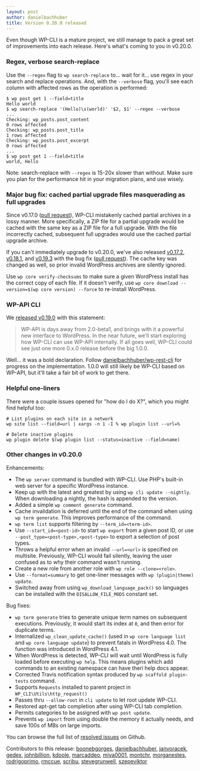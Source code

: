 ```yaml
---
layout: post
author: danielbachhuber
title: Version 0.20.0 released
---
```


Even though WP-CLI is a mature project, we still manage to pack a great set of improvements into each release. Here's what's coming to you in v0.20.0.

### Regex, verbose search-replace

Use the `--regex` flag to `wp search-replace` to... wait for it... use regex in your search and replace operations. And, with the `--verbose` flag, you'll see each column with affected rows as the operation is performed:

    $ wp post get 1 --field=title
    Hello world
    $ wp search-replace '(Hello)\s(world)' '$2, $1' --regex --verbose
    ...
    Checking: wp_posts.post_content
    0 rows affected
    Checking: wp_posts.post_title
    1 rows affected
    Checking: wp_posts.post_excerpt
    0 rows affected
    ...
    $ wp post get 1 --field=title
    world, Hello

Note: search-replace with `--regex` is 15-20x slower than without. Make sure you plan for the performance hit in your migration plans, and use wisely.

### Major bug fix: cached partial upgrade files masquerading as full upgrades

Since v0.17.0 ([pull request](https://github.com/wp-cli/wp-cli/pull/1320)), WP-CLI mistakenly cached partial archives in a lossy manner. More specifically, a ZIP file for a partial upgrade would be cached with the same key as a ZIP file for a full upgrade. With the file incorrectly cached, subsequent full upgrades would use the cached partial upgrade archive.

If you can't immediately upgrade to v0.20.0, we've also released [v0.17.2](https://github.com/wp-cli/wp-cli/releases/tag/v0.17.2), [v0.18.1](https://github.com/wp-cli/wp-cli/releases/tag/v0.18.1), and [v0.19.3](https://github.com/wp-cli/wp-cli/releases/tag/v0.19.3) with the bug fix ([pull request](https://github.com/wp-cli/wp-cli/pull/1901)). The cache key was changed as well, so prior invalid WordPress archives are silently ignored.

Use `wp core verify-checksums` to make sure a given WordPress install has the correct copy of each file. If it doesn't verify, use `wp core download --version=$(wp core version) --force` to re-install WordPress.

### WP-API CLI

We [released v0.19.0](http://wp-cli.org/blog/version-0.19.0.html) with this statement:

> WP-API is days away from 2.0-beta1, and brings with it a powerful new interface to WordPress. In the near future, we’ll start exploring how WP-CLI can use WP-API internally. If all goes well, WP-CLI could see just one more 0.x.0 release before the big 1.0.0.

Well... it was a bold declaration. Follow [danielbachhuber/wp-rest-cli](https://github.com/danielbachhuber/wp-rest-cli) for progress on the implementation. 1.0.0 will still likely be WP-CLI based on WP-API, but it'll take a fair bit of work to get there.

### Helpful one-liners

There were a couple issues opened for "how do I do X?", which you might find helpful too:

    # List plugins on each site in a network
    wp site list --field=url | xargs -n 1 -I % wp plugin list --url=%
    
    # Delete inactive plugins
    wp plugin delete $(wp plugin list --status=inactive --field=name)


### Other changes in v0.20.0

Enhancements:

* The `wp server` command is bundled with WP-CLI. Use PHP's built-in web server for a specific WordPress instance.
* Keep up with the latest and greatest by using `wp cli update --nightly`. When downloading a nightly, the hash is appended to the version.
* Added a simple `wp comment generate` command.
* Cache invalidation is deferred until the end of the command when using `wp term generate`. This improves performance of the command.
* `wp term list` supports filtering by `--term_id=<term-id>`.
* Use `--start_id=<post-id>` to start `wp export` from a given post ID, or use `--post_type=<post-type>,<post-type>` to export a selection of post types.
* Throws a helpful error when an invalid `--url=<url>` is specified on multisite. Previously, WP-CLI would fail silently, leaving the user confused as to why their command wasn't running.
* Create a new role from another role with `wp role --clone=<role>`.
* Use `--format=summary` to get one-liner messages with `wp (plugin|theme) update`.
* Switched away from using `wp_download_language_pack()` so languages can be installed with the `DISALLOW_FILE_MODS` constant set.

Bug fixes:

* `wp term generate` tries to generate unique term names on subsequent executions. Previously, it would start its index at `0`, and then error for duplicate terms.
* Internalized `wp_clean_update_cache()` (used in `wp core language list` and `wp core language update`) to prevent fatals in WordPress 4.0. The function was introduced in WordPress 4.1.
* When WordPress is detected, WP-CLI will wait until WordPress is fully loaded before executing `wp help`. This means plugins which add commands to an existing namespace can have theri help docs appear.
* Corrected Travis notification syntax produced by `wp scaffold plugin-tests` command.
* Supports `Requests` installed to parent project in `WP_CLI\Utils\http_request()`
* Passes thru `--allow-root` in `cli update` to let root update WP-CLI.
* Restored apt-get tab completion after using WP-CLI tab completion.
* Permits categories to be assigned with `wp post update`.
* Prevents `wp import` from using double the memory it actually needs, and save 100s of MBs on large imports.

You can browse the full list of [resolved issues](https://github.com/wp-cli/wp-cli/issues?q=milestone%3A0.20.0+is%3Aclosed) on Github.

Contributors to this release: [boonebgorges](https://github.com/boonebgorges), [danielbachhuber](https://github.com/danielbachhuber), [janvoracek](https://github.com/janvoracek), [gedex](https://github.com/gedex), [johnbillion](https://github.com/johnbillion), [kdoole](https://github.com/kdoole), [marcaddeo](https://github.com/marcaddeo), [miya0001](https://github.com/miya0001), [montchr](https://github.com/montchr), [morganestes](https://github.com/morganestes), [rodrigoprimo](https://github.com/rodrigoprimo), [rmccue](https://github.com/rmccue), [scribu](https://github.com/scribu), [stevegrunwell](https://github.com/stevegrunwell), [szepeviktor](https://github.com/szepeviktor)
